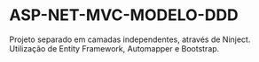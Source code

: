 # ASP-NET-MVC-MODELO-DDD
Projeto separado em camadas independentes, através de Ninject. Utilização de Entity Framework, Automapper e Bootstrap.
